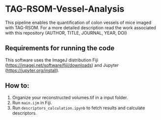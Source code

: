# TAG-RSOM-Vessel-Analysis

This pipeline enables the quantification of colon vessels of mice imaged with TAG-RSOM. For a more detailed description read the work associated with this repository (AUTHOR, TITLE, JOURNAL, YEAR, DOI)

## Requirements for running the code

This software uses the ImageJ distribution Fiji (https://imagej.net/software/fiji/downloads) and Jupyter (https://jupyter.org/install).

## How to:

1.  Organize your reconstructed volumes.tif in a input folder.
2.  Run `main.ijm` in Fiji.
3.  Run `descriptors_calculation.ipynb` to fetch results and calculate descriptors.

